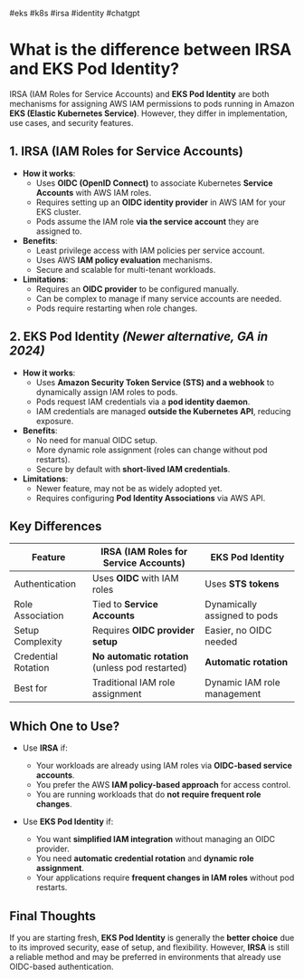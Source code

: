 #eks #k8s #irsa #identity #chatgpt
# What is the difference between IRSA and EKS Pod Identity?

IRSA (IAM Roles for Service Accounts) and **EKS Pod Identity** are both mechanisms for assigning AWS IAM permissions to pods running in Amazon **EKS (Elastic Kubernetes Service)**. However, they differ in implementation, use cases, and security features.

## 1. IRSA (IAM Roles for Service Accounts)

- **How it works**:  
  - Uses **OIDC (OpenID Connect)** to associate Kubernetes **Service Accounts** with AWS IAM roles.
  - Requires setting up an **OIDC identity provider** in AWS IAM for your EKS cluster.
  - Pods assume the IAM role **via the service account** they are assigned to.
- **Benefits**:
  - Least privilege access with IAM policies per service account.
  - Uses AWS **IAM policy evaluation** mechanisms.
  - Secure and scalable for multi-tenant workloads.
- **Limitations**:
  - Requires an **OIDC provider** to be configured manually.
  - Can be complex to manage if many service accounts are needed.
  - Pods require restarting when role changes.

## 2. EKS Pod Identity *(Newer alternative, GA in 2024)*

- **How it works**:
  - Uses **Amazon Security Token Service (STS) and a webhook** to dynamically assign IAM roles to pods.
  - Pods request IAM credentials via a **pod identity daemon**.
  - IAM credentials are managed **outside the Kubernetes API**, reducing exposure.
- **Benefits**:
  - No need for manual OIDC setup.
  - More dynamic role assignment (roles can change without pod restarts).
  - Secure by default with **short-lived IAM credentials**.
- **Limitations**:
  - Newer feature, may not be as widely adopted yet.
  - Requires configuring **Pod Identity Associations** via AWS API.

## Key Differences

| Feature               | IRSA (IAM Roles for Service Accounts) | EKS Pod Identity |
|----------------------|----------------------------------------|------------------|
| Authentication       | Uses **OIDC** with IAM roles           | Uses **STS tokens** |
| Role Association     | Tied to **Service Accounts**           | Dynamically assigned to pods |
| Setup Complexity     | Requires **OIDC provider setup**       | Easier, no OIDC needed |
| Credential Rotation  | **No automatic rotation** (unless pod restarted) | **Automatic rotation** |
| Best for             | Traditional IAM role assignment        | Dynamic IAM role management |

## Which One to Use?

- Use **IRSA** if:
  - Your workloads are already using IAM roles via **OIDC-based service accounts**.
  - You prefer the AWS **IAM policy-based approach** for access control.
  - You are running workloads that do **not require frequent role changes**.

- Use **EKS Pod Identity** if:
  - You want **simplified IAM integration** without managing an OIDC provider.
  - You need **automatic credential rotation** and **dynamic role assignment**.
  - Your applications require **frequent changes in IAM roles** without pod restarts.

## Final Thoughts

If you are starting fresh, **EKS Pod Identity** is generally the **better choice** due to its improved security, ease of setup, and flexibility. However, **IRSA** is still a reliable method and may be preferred in environments that already use OIDC-based authentication.
